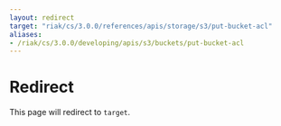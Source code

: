 ```yaml
---
layout: redirect
target: "riak/cs/3.0.0/references/apis/storage/s3/put-bucket-acl"
aliases:
- /riak/cs/3.0.0/developing/apis/s3/buckets/put-bucket-acl
---
```


# Redirect

This page will redirect to `target`.
